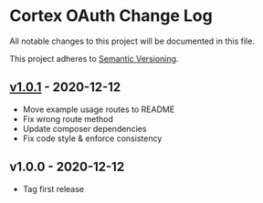 # Cortex OAuth Change Log

All notable changes to this project will be documented in this file.

This project adheres to [Semantic Versioning](CONTRIBUTING.md).


## [v1.0.1] - 2020-12-12
- Move example usage routes to README
- Fix wrong route method
- Update composer dependencies
- Fix code style & enforce consistency

## v1.0.0 - 2020-12-12
- Tag first release
             
[v1.0.1]: https://github.com/rinvex/cortex-oauth/compare/v1.0.0...v1.0.1
